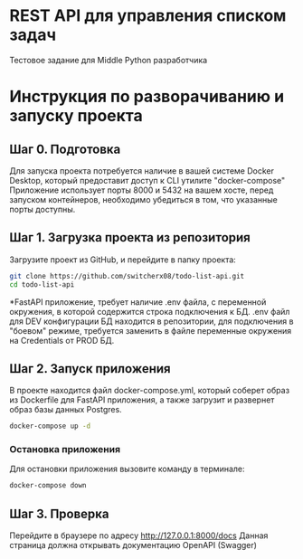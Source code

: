 # REST API для управления списком задач
Тестовое задание для Middle Python разработчика 
# Инструкция по разворачиванию и запуску проекта
## Шаг 0. Подготовка
Для запуска проекта потребуется наличие в вашей системе Docker Desktop, который предоставит доступ к CLI утилите "docker-compose"
Приложение использует порты 8000 и 5432 на вашем хосте, перед запуском контейнеров, 
необходимо убедиться в том, что указанные порты доступны.

## Шаг 1. Загрузка проекта из репозитория
Загрузите проект из GitHub, и перейдите в папку проекта:
```bash
git clone https://github.com/switcherx08/todo-list-api.git
cd todo-list-api
```

*FastAPI приложение, требует наличие .env файла, с переменной окружения, в которой содержится строка подключения к БД.
.env файл для DEV конфигурации БД находится в репозитории, для подключения в "боевом" режиме, требуется заменить в файле переменные окружения на Credentials от PROD БД.


## Шаг 2. Запуск приложения
В проекте находится файл docker-compose.yml, который соберет образ из Dockerfile для FastAPI приложения, а также загрузит и развернет образ базы данных Postgres.

```bash
docker-compose up -d 
```

### Остановка приложения
Для остановки приложения вызовите команду в терминале:
```bash
docker-compose down
```

## Шаг 3. Проверка
Перейдите в браузере по адресу http://127.0.0.1:8000/docs
Данная страница должна открывать документацию OpenAPI (Swagger)


